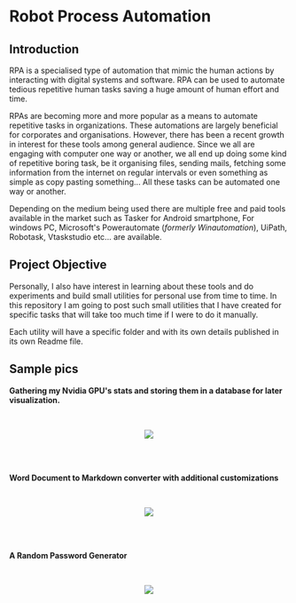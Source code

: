 # Robot Process Automation

## Introduction

RPA is a specialised type of automation that mimic the human actions by
interacting with digital systems and software. RPA can be used to
automate tedious repetitive human tasks saving a huge amount of human
effort and time.

RPAs are becoming more and more popular as a means to automate
repetitive tasks in organizations. These automations are largely
beneficial for corporates and organisations. However, there has been a
recent growth in interest for these tools among general audience. Since
we all are engaging with computer one way or another, we all end up
doing some kind of repetitive boring task, be it organising files,
sending mails, fetching some information from the internet on regular
intervals or even something as simple as copy pasting something... All
these tasks can be automated one way or another.

Depending on the medium being used there are multiple free and paid
tools available in the market such as Tasker for Android smartphone, For
windows PC, Microsoft's Powerautomate (*formerly Winautomation*),
UiPath, Robotask, Vtaskstudio etc\... are available.

## Project Objective

Personally, I also have interest in learning about these tools and do
experiments and build small utilities for personal use from time to
time. In this repository I am going to post such small utilities that I
have created for specific tasks that will take too much time if I were
to do it manually.

Each utility will have a specific folder and with its own details
published in its own Readme file.

## Sample pics

**Gathering my Nvidia GPU's stats and storing them in a database for
later visualization.**

<br/>

<p align="Center">
  <img src="/osama.tasneem/Robot-Process-Automation/wiki/raw/images/1c2fab97c267e2876561ec75331e7563def1ef4f.png">
</p>

<br/>
<br/>

**Word Document to Markdown converter with additional customizations**


<br/>

<p align="Center">
  <img src="/osama.tasneem/Robot-Process-Automation/wiki/raw/images/23c0bcd40bd3680a3e17ad9602f1672713bbfdca.png">
</p>

<br/>
<br/>

**A Random Password Generator**


<br/>

<p align="Center">
  <img src="/osama.tasneem/Robot-Process-Automation/wiki/raw/images/f8c63ddeca4345bbae3914e19b39ce7e7bb2f4ce.png">
</p>

<br/>

